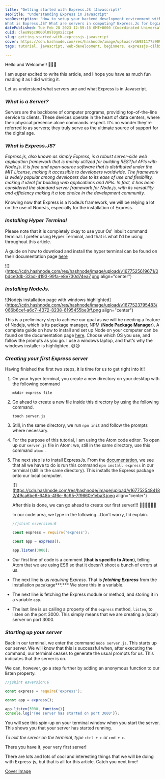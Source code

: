 ```yaml
---
title: "Getting started with Express.JS (Javascript)"
seoTitle: "Understanding Express in Javascript"
seoDescription: "How to setup your backend development environment with Express.js.
What is Express.JS? What are servers in computing? Express.Js for beginners."
datePublished: Tue Feb 28 2023 12:59:16 GMT+0000 (Coordinated Universal Time)
cuid: cleo99pc9000l09l0gmxiccp4
slug: getting-started-with-expressjs-javascript
cover: https://cdn.hashnode.com/res/hashnode/image/upload/v1692117759095/550a08d1-636f-4d04-89de-58e208acc2ba.jpeg
tags: tutorial, javascript, web-development, beginners, expressjs-cilb5apda0066e053g7td7q24

---
```


Hello and Welcome!! 🤩🤩🤩

I am super excited to write this article, and I hope you have as much fun reading it as I did writing it.

Let us understand what servers are and what Express is in Javascript.

### *What is a Server?*

Servers are the backbone of computer programs, providing top-of-the-line service to clients. These devices operate in the heart of data centers, where their physical presence alone commands respect. It's no wonder they're referred to as servers; they truly serve as the ultimate source of support for the digital age.

### *What is Express.JS?*

*Express.js, also known as simply Express, is a robust server-side web application framework that is mainly utilized for building RESTful APIs with Node.js. It is free and open-source software that is distributed under the MIT License, making it accessible to developers worldwide. The framework is widely popular among developers due to its ease of use and flexibility, making it ideal for building web applications and APIs. In fact, it has been considered the standard server framework for Node.js, with its versatility and efficiency making it a top choice in the development community.*

Knowing now that Express is a NodeJs framework, we will be relying a lot on the use of NodeJs, especially for the installation of Express.

### *Installing Hyper Terminal*

Please note that it is completely okay to use your Os' inbuilt command terminal. I prefer using Hyper Terminal, and that is what I'd be using throughout this article.

A guide on how to download and install the hyper terminal can be found on their documentation page [here](https://hyper.is/#installation)

![](https://cdn.hashnode.com/res/hashnode/image/upload/v1677525619671/0bdce0db-32ad-4193-99fa-e8e730d74ea7.png align="center")

### *Installing NodeJs.*

![Nodejs installation page with windows highlighted](https://cdn.hashnode.com/res/hashnode/image/upload/v1677523795483/066b6cef-a6c7-4372-8238-6195455be3ff.png align="center")

This is a preliminary step to achieve our goal as we will be needing a feature of Nodejs, which is its package manager, NPM (**Node Package Manager**). A complete guide on how to install and set up Node on your computer can be found on the documentation page [here](https://nodejs.org/en/download/). Choose which OS you use, and follow the prompts as you go. I use a windows laptop, and that's why the windows installer is highlighted. 😅😅

### *Creating your first Express server*

Having finished the first two steps, it is time for us to get right into it!!

1. On your hyper terminal, you create a new directory on your desktop with the following command
    
    `mkdir express file`
    
2. Go ahead to create a new file inside this directory by using the following command.
    
    `touch server.js`
    
3. Still, in the same directory, we run `npm init` and follow the prompts where necessary.
    
4. For the purpose of this tutorial, I am using the Atom code editor. To open up our `server.js` file in Atom: we, still in the same directory, use this command `atom .`
    
5. The next step is to install ExpressJs. From the [documentation](https://expressjs.com/en/starter/installing.html), we see that all we have to do is run this command `npm install express` in our terminal (still in the same directory). This installs the Express package onto our local computer.
    
    ![](https://cdn.hashnode.com/res/hashnode/image/upload/v1677525484182/49ca6be6-648b-4f6e-8c95-7f9660e1eba3.jpeg align="center")
    
    After this is done, we can go ahead to create our first server!!! 💃🏾💃🏾💃🏾
    
    In our code area, we type in the following...Don't worry, I'd explain.
    
    ```javascript
    //jshint esversion:6
    
    const express = require('express');
    
    const app = express();
    
    app.listen(3000);
    ```
    

* Our first line of code is a comment (**that is specific to Atom**), telling Atom that we are using ES6 so that it doesn't shoot a bunch of errors at us.
    
* The next line is us *requiring Express.* That is ***fetching Express*** from the installation pacakage\*\*\*.\*\*\* We store this in a variable.
    
* The next line is fetching the Express module or method, and storing it in a variable `app`.
    
* The last line is us calling a property of the `express` method, `listen`, to listen on the port 3000. This simply means that we are creating a (local) server on port 3000.
    

### *Starting up your server*

Back in our terminal, we enter the command `node server.js`. This starts up our server. We will know that this is successful when, after executing the command, our terminal ceases to generate the usual prompts for us. This indicates that the server is on.

We can, however, go a step further by adding an anonymous function to our listen property.

```javascript
//jshint esversion:6

const express = require('express');

const app = express();

app.listen(3000, funtion(){
console.log('THe server has started on port 3000')};
```

You will see this spin-up on your terminal window when you start the server. This shows you that your server has started running.

*To exit the server on the terminal, type* `ctrl + c` *or* `cmd + c`*.*

There you have it, your very first server!

There are lots and lots of cool and interesting things that we will be doing with Express-js, but that is all for this article. Catch you next time!

[Cover Image](https://www.google.com/url?sa=i&url=https%3A%2F%2Fwww.geeksforgeeks.org%2Fexpress-js%2F&psig=AOvVaw3FcDB-5giqRcKTFJpz59ok&ust=1692204065279000&source=images&cd=vfe&opi=89978449&ved=0CBIQjhxqFwoTCIjlkMmN34ADFQAAAAAdAAAAABAE)